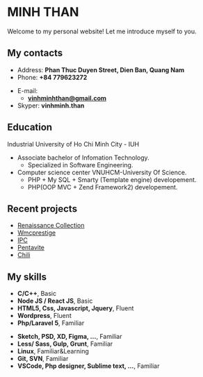 # MINH THAN

Welcome to my personal website! Let me introduce myself to you.

<!-- slide -->

## My contacts

- Address: **Phan Thuc Duyen Street, Dien Ban, Quang Nam**
- Phone: **+84 779623272**

<!-- slide vertical=true -->

- E-mail:
  - **[vinhminhthan@gmail.com](mailto:vinhminhthan@gmail.com)**
- Skyper: **vinhminh.than**

<!-- slide -->

## Education

<!-- slide vertical=true -->

Industrial University of Ho Chi Minh City - IUH

- Associate bachelor of Infomation Technology.
  - Specialized in Software Engineering.
- Computer science center VNUHCM-University Of Science.
  - PHP + My SQL + Smarty (Template engine) developement.
  - PHP(OOP MVC + Zend Framework2) developement.

<!-- slide -->

## Recent projects

<!-- slide vertical=true -->

- [Renaissance Collection](https://renaissance-collection.com.vn/)
- [Wmcprestige](http://wmcprestige.vn/)
- [IPC](https://www.ipc.com.my/)
- [Pentavite](https://pentavite.com/)
- [Chili](https://www.chili.vn/)


<!-- slide -->

## My skills

<!-- slide vertical=true -->

- **C/C++**, Basic
- **Node JS / React JS**, Basic
- **HTML5, Css, Javascript, Jquery**, Fluent
- **Wordpress**, Fluent
- **Php/Laravel 5**, Familiar

<!-- slide vertical=true -->

- **Sketch, PSD, XD, Figma, ...**, Familiar
- **Less/ Sass, Gulp, Grunt**, Familiar
- **Linux**, Familiar&Learning
- **Git, SVN**, Familiar
- **VSCode, Php designer, Sublime text, ...**, Familiar

<!-- slide -->
